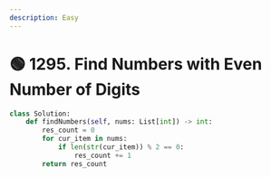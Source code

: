 ```yaml
---
description: Easy
---
```


# 🟢 1295. Find Numbers with Even Number of Digits

```python
class Solution:
    def findNumbers(self, nums: List[int]) -> int:
        res_count = 0
        for cur_item in nums:
            if len(str(cur_item)) % 2 == 0:
                res_count += 1
        return res_count
```
